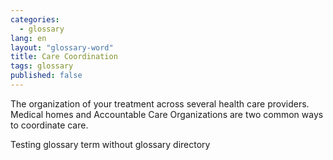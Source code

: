 ```yaml
---
categories: 
  - glossary
lang: en
layout: "glossary-word"
title: Care Coordination
tags: glossary
published: false
---
```


The organization of your treatment across several health care providers. Medical homes and Accountable Care Organizations are two common ways to coordinate care.

Testing glossary term without glossary directory
